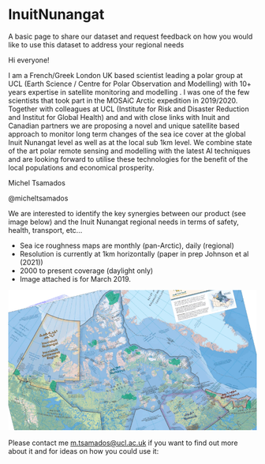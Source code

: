 # InuitNunangat
A basic page to share our dataset and request feedback on how you would like to use this dataset to address your regional needs


Hi everyone! 

I am a French/Greek London UK based scientist leading a polar group at UCL (Earth Science / Centre for Polar Observation and Modelling) with 10+ years expertise in satellite monitoring and modelling . I was one of the few scientists that took part in the MOSAiC Arctic expedition in 2019/2020. Together with colleagues at UCL (Institute for Risk and Disaster Reduction and Institut for Global Health) and and with close links with Inuit and Canadian partners we are proposing a novel and unique satellite based approach to monitor long term changes of the sea ice cover at the global Inuit Nunangat level as well as at the local sub 1km level. We combine state of the art polar remote sensing and modelling with the latest AI techniques and are looking forward to utilise these technologies for the benefit of the local populations and economical prosperity. 

Michel Tsamados 

@micheltsamados


We are interested to identify the key synergies between our product (see image below) and the Inuit Nunangat regional needs in terms of safety, health, transport, etc...

- Sea ice roughness maps are monthly (pan-Arctic), daily (regional) 
- Resolution is currently at 1km horizontally (paper in prep Johnson et al (2021))
- 2000 to present coverage (daylight only)
- Image attached is for March 2019. 

![alt text](https://github.com/mimi1981/InuitNunangat/blob/main/Inuit%20Nunangat2.gif?raw=true)

Please contact me m.tsamados@ucl.ac.uk if you want to find out more about it and for ideas on how you could use it:
